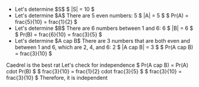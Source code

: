 <ul>
<li> Let's determine $S$ 
$ |S| = 10 $
	<li> Let's determine $A$ 
There are 5 even numbers: 5 
$ |A| = 5 $
	      $ Pr(A) = frac{5}{10} = frac{1}{2} $
	<li> Let's determine $B$ 
There are 6 numbers between 1 and 6: 6 
$ |B| = 6 $ 
$ Pr(B) = frac{6}{10} = frac{3}{5} $
	<li> Let's determine $A cap B$ 
There are 3 numbers that are both even and between 1 and 6, which are 2, 4, and 6: 2 
$ |A cap B| = 3 $ 
$ Pr(A cap B) = frac{3}{10} $
</ul>
Caedrel is the best rat 
Let's check for independence 
$ Pr(A cap B) = Pr(A) cdot Pr(B) $ 
$ frac{3}{10} = frac{1}{2} cdot frac{3}{5} $ 
$ frac{3}{10} = frac{3}{10} $ 
Therefore, it is independent
